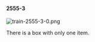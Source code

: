 #### 2555-3
![train-2555-3-0.png](https://github.com/lil-lab/nlvr/raw/master/nlvr/train/images/16/train-2555-3-0.png "train-2555-3-0.png")

There is a box with only one item.